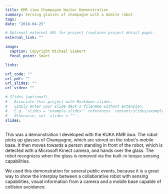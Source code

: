 ```yaml
---
title: KMR iiwa Champagne Waiter Demonstration
summary: Serving glasses of champagne with a mobile robot
tags:
date: "2018-04-25"

# Optional external URL for project (replaces project detail page).
external_link: ""

image:
  caption: Copyright Michael Siebert
  focal_point: Smart

links:

url_code: ""
url_pdf: ""
url_slides: ""
url_video: ""

# Slides (optional).
#   Associate this project with Markdown slides.
#   Simply enter your slide deck's filename without extension.
#   E.g. `slides = "example-slides"` references `content/slides/example-slides.md`.
#   Otherwise, set `slides = ""`.
slides:
---
```

This was a demonstration I developed with the KUKA KMR iiwa. The robot picks up glasses of Champagne, which are stored on the robot's mobile base. It then moves towards a person standing in front of the robot, which is detected with a Microsoft Kinect camera, and hands over the glass. The robot recognizes when the glass is removed via the built-in torque sensing capabilities.

We used this demonstration for several public events, because it is a great way to show the interplay between a collaborative robot with sensing capabilities, visual information from a camera and a mobile base capable of collision avoidance.
